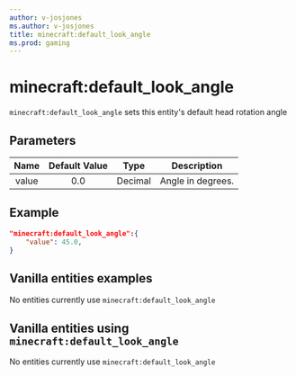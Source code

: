 ```yaml
---
author: v-josjones
ms.author: v-josjones
title: minecraft:default_look_angle
ms.prod: gaming
---
```


# minecraft:default_look_angle

`minecraft:default_look_angle` sets this entity's default head rotation angle

## Parameters

|Name |Default Value  |Type  |Description  |
|:---------:|:---------:|:---------:|:---------:|
|value| 0.0| Decimal|  Angle in degrees. |

## Example

```json
"minecraft:default_look_angle":{
    "value": 45.0,
}
```

## Vanilla entities examples

No entities currently use `minecraft:default_look_angle`

## Vanilla entities using `minecraft:default_look_angle`

No entities currently use `minecraft:default_look_angle`
